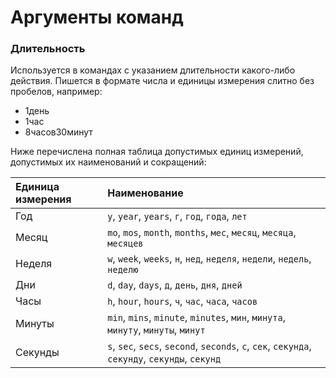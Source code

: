# Аргументы команд

### Длительность <a id="duration"></a>

Используется в командах с указанием длительности какого-либо действия. Пишется в формате числа и единицы измерения слитно без пробелов, например:

* 1день
* 1час
* 8часов30минут

Ниже перечислена полная таблица допустимых единиц измерений, допустимых их наименований и сокращений:

| Единица измерения | Наименование |
| :--- | :--- |
| Год | `y`, `year`, `years`, `г`, `год`, `года`, `лет` |
| Месяц | `mo`, `mos`, `month`, `months`, `мес`, `месяц`, `месяца`, `месяцев` |
| Неделя | `w`, `week`, `weeks`, `н`, `нед`, `неделя`, `недели`, `недель`, `неделю` |
| Дни | `d`, `day`, `days`, `д`, `день`, `дня`, `дней` |
| Часы | `h`, `hour`, `hours`, `ч`, `час`, `часа`, `часов` |
| Минуты | `min`, `mins`, `minute`, `minutes`, `мин`, `минута`, `минуту`, `минуты`, `минут` |
| Секунды | `s`, `sec`, `secs`, `second`, `seconds`, `c`, `сек`, `секунда`, `секунду`, `секунды`, `секунд` |

